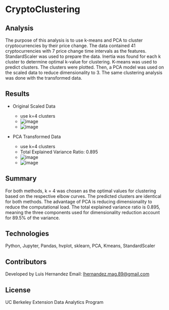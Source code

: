 # CryptoClustering

## Analysis

The purpose of this analysis is to use k-means and PCA to cluster cryptocurrencies by their price change. The data contained 41 cryptocurrencies with 7 price change time intervals as the features. StandardScaler was used to prepare the data. Inertia was found for each k cluster to determine optimal k-value for clustering. K-means was used to predict clusters. The clusters were plotted. Then, a PCA model was used on the scaled data to reduce dimensionality to 3. The same clustering analysis was done with the transformed data.

## Results

* Original Scaled Data
  * use k=4 clusters
  * ![image](https://github.com/lhmag89/CryptoClustering/assets/119267098/b9ed07d3-113a-4fe2-a5b8-e3168d59d369)
  * ![image](https://github.com/lhmag89/CryptoClustering/assets/119267098/3c6dade3-3a8a-41e2-ac69-d8cf8932f9f0)

* PCA Transformed Data
  * use k=4 clusters
  * Total Explained Variance Ratio: 0.895
  * ![image](https://github.com/lhmag89/CryptoClustering/assets/119267098/9eb1ee89-4ef6-4fed-8e1c-7f74cf1cb37b)
  * ![image](https://github.com/lhmag89/CryptoClustering/assets/119267098/b10bef3e-7767-4143-b506-b96acd01dc2d)

## Summary

For both methods, k = 4 was chosen as the optimal values for clustering based on the respective elbow curves. The predicted clusters are identical for both methods. The advantage of PCA is reducing dimensionality to reduce the computational load. The total explained variance ratio is 0.895, meaning the three components used for dimensionality reduction account for 89.5% of the variance.

## Technologies
Python, Jupyter, Pandas, hvplot, sklearn, PCA, Kmeans, StandardScaler

## Contributors
Developed by Luis Hernandez Email: lhernandez.mag.89@gmail.com

## License
UC Berkeley Extension Data Analytics Program
